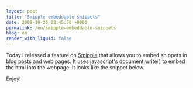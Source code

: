 ```yaml
---
layout: post
title: "Smipple embeddable snippets"
date: 2009-10-25 02:45:50 +0000
permalink: /en/smipple-embeddable-snippets
blog: en
render_with_liquid: false
---
```


<p>Today I released a feature on <a href="http://www.smipple.net">Smipple</a> that allows you to embed snippets in blog posts and web pages. It uses javascript&apos;s document.write() to embed the html into the webpage. It looks like the snippet below.</p>

<script type="text/javascript" src="http://www.smipple.net/embed/qvTFG40hEJoG1Npf"></script>

<p>Enjoy!</p>